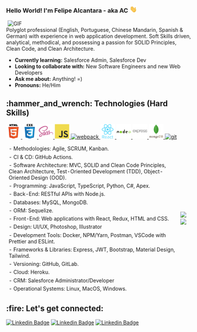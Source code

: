 ### Hello World! I'm Felipe Alcantara - aka AC <img width="20" alt="GIF" src="https://raw.githubusercontent.com/ABSphreak/ABSphreak/master/gifs/Hi.gif">

<img align="right" width="500" alt="GIF" src="https://mir-s3-cdn-cf.behance.net/project_modules/1400_opt_1/eef76b143584307.627d06916ce10.gif">

Polyglot professional (English, Portuguese, Chinese Mandarin, Spanish & German) with experience in web application development. Soft Skills driven, analytical, methodical, and possessing a passion for SOLID Principles, Clean Code, and Clean Architecture.

- **Currently learning:** Salesforce Admin, Salesforce Dev
- **Looking to collaborate with:** New Software Engineers and new Web Developers
- **Ask me about:** Anything! =)
- **Pronouns:** He/Him

<h2 align="left">:hammer_and_wrench: Technologies (Hard Skills)</h2>

<p align="left">
    <a href="https://www.w3.org/html/" target="_blank"> <img src="https://raw.githubusercontent.com/devicons/devicon/master/icons/html5/html5-original-wordmark.svg" alt="html5" width="40" height="40"/> </a>
    <a href="https://www.w3schools.com/css/" target="_blank"> <img src="https://raw.githubusercontent.com/devicons/devicon/master/icons/css3/css3-original-wordmark.svg" alt="css3" width="40" height="40"/> </a>
<a href="https://sass-lang.com" target="_blank"> <img src="https://raw.githubusercontent.com/devicons/devicon/master/icons/sass/sass-original.svg" alt="sass" width="40" height="40"/> </a>
    <a href="https://developer.mozilla.org/en-US/docs/Web/JavaScript" target="_blank"> <img src="https://raw.githubusercontent.com/devicons/devicon/master/icons/javascript/javascript-original.svg" alt="javascript" width="40" height="40"/> </a>
<a href="https://webpack.js.org/" target="_blank"> <img src="https://www.vectorlogo.zone/logos/js_webpack/js_webpack-icon.svg" alt="webpack" width="40" height="40"/> </a>
<a href="https://reactjs.org/" target="_blank"> <img src="https://raw.githubusercontent.com/devicons/devicon/master/icons/react/react-original-wordmark.svg" alt="react" width="40" height="40"/> </a>
      <a href="https://nodejs.org" target="_blank"> <img src="https://raw.githubusercontent.com/devicons/devicon/master/icons/nodejs/nodejs-original-wordmark.svg" alt="nodejs" width="40" height="40"/> </a>
    <a href="https://expressjs.com" target="_blank"> <img src="https://raw.githubusercontent.com/devicons/devicon/master/icons/express/express-original-wordmark.svg" alt="express" width="40" height="40"/> </a>
    <a href="https://www.mongodb.com/" target="_blank"> <img src="https://raw.githubusercontent.com/devicons/devicon/master/icons/mongodb/mongodb-original-wordmark.svg" alt="mongodb" width="40" height="40"/> </a>
<a href="https://git-scm.com/" target="_blank"> <img src="https://www.vectorlogo.zone/logos/git-scm/git-scm-icon.svg" alt="git" width="40" height="40"/> </a>
    </p>
    
<table class="tg">
<thead>
  <tr>
    <td class="tg-0pky">- Methodologies: Agile, SCRUM, Kanban.</td>
    <td class="tg-0pky" rowspan="15">
    <img height="150em" src="https://github-readme-stats.vercel.app/api/top-langs/?username=felipe-ac&theme=onedark&layout=compact" />
    <img height="150em" src="https://github-readme-stats.vercel.app/api?username=felipe-ac&count_private=true&theme=onedark" />  
    </td></td>
  </tr>
  <tr>
    <td class="tg-0pky">- CI & CD: GitHub Actions.</td>
  </tr>
  <tr>
    <td class="tg-0pky">- Software Architecture: MVC, SOLID and Clean Code Principles, Clean Architecture, Test-Oriented Development (TDD), Object-Oriented Design (OOD).</td>
  </tr>
  <tr>
    <td class="tg-0pky">- Programming: JavaScript, TypeScript, Python, C#, Apex.</td>
  </tr>
  <tr>
    <td class="tg-0lax">- Back-End: RESTful APIs with Node.js.</td>
  </tr>
  <tr>
    <td class="tg-0lax">- Databases: MySQL, MongoDB.</td>
  </tr>
  <tr>
    <td class="tg-0lax">- ORM: Sequelize.</td>
  </tr>
  <tr>
    <td class="tg-0lax">- Front-End: Web applications with React, Redux, HTML and CSS.</td>
  </tr>
  <tr>
    <td class="tg-0lax">- Design: UI/UX, Photoshop, Illustrator</td>
  </tr>
  <tr>
    <td class="tg-0lax">- Development Tools: Docker, NPM/Yarn, Postman, VSCode with Prettier and ESLint.</td>
  </tr>
  <tr>
    <td class="tg-0lax">- Frameworks & Libraries: Express, JWT, Bootstrap, Material Design, Tailwind.</td>
  </tr>
  <tr>
    <td class="tg-0lax">- Versioning: GitHub, GitLab.</td>
  </tr>
  <tr>
    <td class="tg-0lax">- Cloud: Heroku.</td>
  </tr>
  <tr>
    <td class="tg-0lax">- CRM: Salesforce Administrator/Developer</td>
  </tr>
  <tr>
    <td class="tg-0lax">- Operational Systems: Linux, MacOS, Windows.</td></td>
  </tr>
</thead>
</table>


<h2 align="left">:fire: Let's get connected:</h2>

[![Linkedin Badge](https://img.shields.io/badge/-alcantarafelipe-blue?style=flat-square&logo=Linkedin&logoColor=white&link=https://www.linkedin.com/in/alcantarafelipe/)](https://www.linkedin.com/in/alcantarafelipe) 
[![Linkedin Badge](https://img.shields.io/badge/-ac.felipealcantara@gmail.com-red?style=flat-square&logo=Gmail&logoColor=white&link=mailto:ac.felipealcantara@gmail.com)](mailto:ac.felipealcantara@gmail.com) 
[![Linkedin Badge](https://img.shields.io/badge/-felipe--ac.github.io-black?style=flat-square&logo=Github&logoColor=white&link=https://www.https://felipe-ac.github.io//)](https://felipe-ac.github.io/) 
